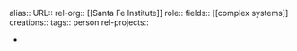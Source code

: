 alias::
URL::
rel-org:: [[Santa Fe Institute]] 
role::
fields:: [[complex systems]] 
creations:: 
tags:: person
rel-projects::


-